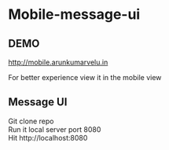 # Mobile-message-ui
## DEMO
http://mobile.arunkumarvelu.in

For better experience view it in the mobile view
## Message UI 

Git clone repo <br />
Run it local server port 8080<br />
Hit http://localhost:8080<br />
